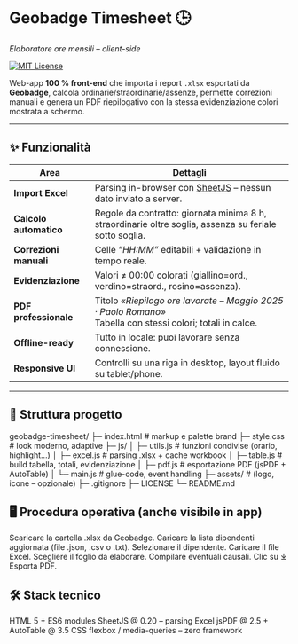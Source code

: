 # Geobadge Timesheet 🕒  
_Elaboratore ore mensili – client-side_

[![MIT License](https://img.shields.io/badge/license-MIT-green.svg)](LICENSE)

Web-app **100 % front-end** che importa i report `.xlsx` esportati da **Geobadge**, 
calcola ordinarie/straordinarie/assenze, permette correzioni manuali e genera un PDF riepilogativo con la stessa evidenziazione colori mostrata a schermo.

---

## ✨ Funzionalità

| Area | Dettagli |
|------|----------|
| **Import Excel** | Parsing in-browser con [SheetJS](https://sheetjs.com/) – nessun dato inviato a server. |
| **Calcolo automatico** | Regole da contratto: giornata minima 8 h, straordinarie oltre soglia, assenza su feriale sotto soglia. |
| **Correzioni manuali** | Celle _“HH:MM”_ editabili + validazione in tempo reale. |
| **Evidenziazione** | Valori ≠ 00:00 colorati (giallino=ord., verdino=straord., rosino=assenza). |
| **PDF professionale** | Titolo _«Riepilogo ore lavorate – Maggio 2025 · Paolo Romano»_<br>Tabella con stessi colori; totali in calce. |
| **Offline-ready** | Tutto in locale: puoi lavorare senza connessione. |
| **Responsive UI** | Controlli su una riga in desktop, layout fluido su tablet/phone. |

---

## 📂 Struttura progetto

geobadge-timesheet/
├─ index.html # markup e palette brand
├─ style.css # look moderno, adaptive
├─ js/
│ ├─ utils.js # funzioni condivise (orario, highlight…)
│ ├─ excel.js # parsing .xlsx + cache workbook
│ ├─ table.js # build tabella, totali, evidenziazione
│ ├─ pdf.js # esportazione PDF (jsPDF + AutoTable)
│ └─ main.js # glue-code, event handling
├─ assets/ # (logo, icone – opzionale)
├─ .gitignore
├─ LICENSE
└─ README.md

## 🖥️ Procedura operativa (anche visibile in app)

Scaricare la cartella .xlsx da Geobadge.
Caricare la lista dipendenti aggiornata (file .json, .csv o .txt).
Selezionare il dipendente.
Caricare il file Excel.
Scegliere il foglio da elaborare.
Compilare eventuali causali.
Clic su ⤓ Esporta PDF.

## 🛠️ Stack tecnico

HTML 5 + ES6 modules
SheetJS @ 0.20 – parsing Excel
jsPDF @ 2.5 + AutoTable @ 3.5
CSS flexbox / media-queries – zero framework

